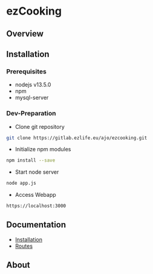 # ezCooking

## Overview


## Installation
### Prerequisites
- nodejs v13.5.0
- npm
- mysql-server

### Dev-Preparation
- Clone git repository
```bash
git clone https://gitlab.ezlife.eu/ajo/ezcooking.git
```
- Initialize npm modules
```bash
npm install --save
```

- Start node server
```bash
node app.js
```
- Access Webapp
```bash
https://localhost:3000
```

## Documentation
- [Installation](https://gitlab.ezlife.eu/ajo/ezcooking/blob/master/doc/Installation.md)
- [Routes](https://gitlab.ezlife.eu/ajo/ezcooking/blob/master/doc/Routes.md)

## About